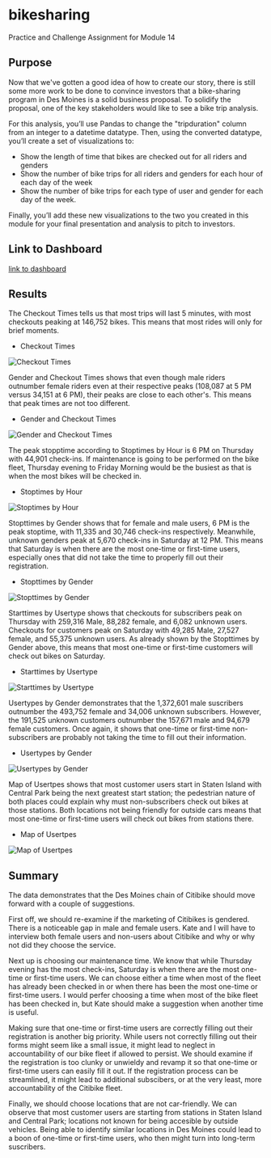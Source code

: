 # bikesharing
Practice and Challenge Assignment for Module 14

## Purpose
Now that we've gotten a good idea of how to create our story, there is still some more work to be done to convince investors that a bike-sharing program in Des Moines is a solid business proposal. To solidify the proposal, one of the key stakeholders would like to see a bike trip analysis.

For this analysis, you’ll use Pandas to change the "tripduration" column from an integer to a datetime datatype. Then, using the converted datatype, you’ll create a set of visualizations to:

* Show the length of time that bikes are checked out for all riders and genders
* Show the number of bike trips for all riders and genders for each hour of each day of the week
* Show the number of bike trips for each type of user and gender for each day of the week.

Finally, you’ll add these new visualizations to the two you created in this module for your final presentation and analysis to pitch to investors.


## Link to Dashboard
[link to dashboard](https://public.tableau.com/views/bikesharing_16434839766440/Story5StarttimesbyUsertype?:language=en-US&publish=yes&:display_count=n&:origin=viz_share_link)


## Results
The Checkout Times tells us that most trips will last 5 minutes, with most checkouts peaking at 146,752 bikes. This means that most rides will only for brief moments.

* Checkout Times

![Checkout Times](https://github.com/Itgotworse26/bikesharing/blob/main/Images/Story%201%20Checkout%20Times.png)


Gender and Checkout Times shows that even though male riders outnumber female riders even at their respective peaks (108,087 at 5 PM versus 34,151 at 6 PM), their peaks are close to each other's. This means that peak times are not too different.

* Gender and Checkout Times

![Gender and Checkout Times](https://github.com/Itgotworse26/bikesharing/blob/main/Images/Story%202%20Gender%20and%20Checkout%20Times.png)


The peak stopptime according to Stoptimes by Hour is 6 PM on Thursday with 44,901 check-ins. If maintenance is going to be performed on the bike fleet, Thursday evening to Friday Morning would be the busiest as that is when the most bikes will be checked in.

* Stoptimes by Hour

![Stoptimes by Hour](https://github.com/Itgotworse26/bikesharing/blob/main/Images/Story%203%20Stoptimes%20by%20Hour.png)


Stopttimes by Gender shows that for female and male users, 6 PM is the peak stoptime, with 11,335 and 30,746 check-ins respectively. Meanwhile, unknown genders peak at 5,670 check-ins in Saturday at 12 PM. This means that Saturday is when there are the most one-time or first-time users, especially ones that did not take the time to properly fill out their registration.

* Stopttimes by Gender

![Stopttimes by Gender](https://github.com/Itgotworse26/bikesharing/blob/main/Images/Story%204%20Stoptimes%20by%20Gender.png)


Starttimes by Usertype shows that checkouts for subscribers peak on Thursday with 259,316 Male, 88,282 female, and 6,082 unknown users.  Checkouts for customers peak on Saturday with 49,285 Male, 27,527 female, and 55,375 unknown users. As already shown by the Stopttimes by Gender above, this means that most one-time or first-time customers will check out bikes on Saturday. 

* Starttimes by Usertype

![Starttimes by Usertype](https://github.com/Itgotworse26/bikesharing/blob/main/Images/Story%205%20Starttimes%20by%20Usertype.png)


Usertypes by Gender demonstrates that the 1,372,601 male suscribers outnumber the 493,752 female and 34,006 unknown subscribers. However, the 191,525 unknown customers outnumber the 157,671 male and 94,679 female customers. Once again, it shows that one-time or first-time non-subscribers are probably not taking the time to fill out their information.

* Usertypes by Gender

![Usertypes by Gender](https://github.com/Itgotworse26/bikesharing/blob/main/Images/Story%206%20Usertypes%20by%20Gender.png)


Map of Usertpes shows that most customer users start in Staten Island with Central Park being the next greatest start station; the pedestrian nature of both places could explain why must non-subscribers check out bikes at those stations. Both locations not being friendly for outside cars means that most one-time or first-time users will check out bikes from stations there. 

* Map of Usertpes

![Map of Usertpes](https://github.com/Itgotworse26/bikesharing/blob/main/Images/Story%207%20Map%20of%20Usertypes.png)


## Summary
The data demonstrates that the Des Moines chain of Citibike should move forward with a couple of suggestions.

First off, we should re-examine if the marketing of Citibikes is gendered. There is a noticeable gap in male and female users. Kate and I will have to interview both female users and non-users about Citibike and why or why not did they choose the service. 

Next up is choosing our maintenance time. We know that while Thursday evening has the most check-ins, Saturday is when there are the most one-time or first-time users. We can choose either a time when most of the fleet has already been checked in or when there has been the most one-time or first-time users. I would perfer choosing a time when most of the bike fleet has been checked in, but Kate should make a suggestion when another time is useful.

Making sure that one-time or first-time users are correctly filling out their registration is another big priority. While users not correctly filling out their forms might seem like a small issue, it might lead to neglect in accountability of our bike fleet if allowed to persist. We should examine if the registration is too clunky or unwieldy and revamp it so that one-time or first-time users can easily fill it out. If the registration process can be streamlined, it might lead to additional subscibers, or at the very least, more accountability of the Citibike fleet. 

Finally, we should choose locations that are not car-friendly. We can observe that most customer users are starting from stations in Staten Island and Central Park; locations not known for being accesible by outside vehicles. Being able to identify similar locations in Des Moines could lead to a boon of one-time or first-time users, who then might turn into long-term suscribers.  